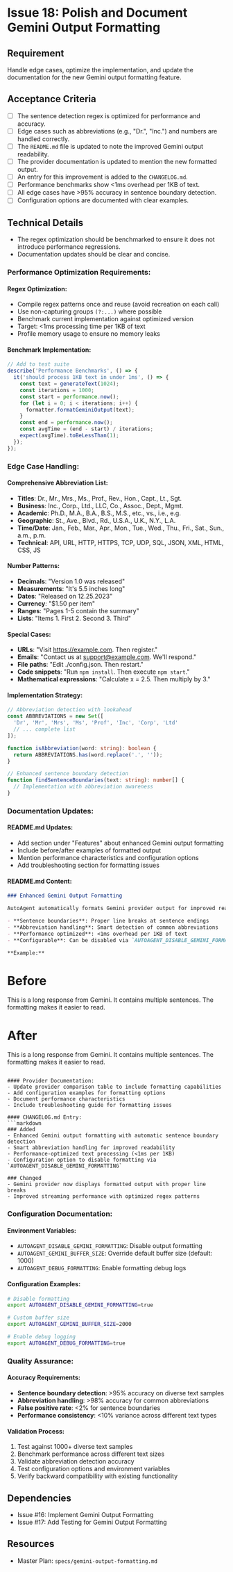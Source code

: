 # Issue 18: Polish and Document Gemini Output Formatting

## Requirement
Handle edge cases, optimize the implementation, and update the documentation for the new Gemini output formatting feature.

## Acceptance Criteria
- [ ] The sentence detection regex is optimized for performance and accuracy.
- [ ] Edge cases such as abbreviations (e.g., "Dr.", "Inc.") and numbers are handled correctly.
- [ ] The `README.md` file is updated to note the improved Gemini output readability.
- [ ] The provider documentation is updated to mention the new formatted output.
- [ ] An entry for this improvement is added to the `CHANGELOG.md`.
- [ ] Performance benchmarks show <1ms overhead per 1KB of text.
- [ ] All edge cases have >95% accuracy in sentence boundary detection.
- [ ] Configuration options are documented with clear examples.

## Technical Details
- The regex optimization should be benchmarked to ensure it does not introduce performance regressions.
- Documentation updates should be clear and concise.

### Performance Optimization Requirements:

#### Regex Optimization:
- Compile regex patterns once and reuse (avoid recreation on each call)
- Use non-capturing groups `(?:...)` where possible
- Benchmark current implementation against optimized version
- Target: <1ms processing time per 1KB of text
- Profile memory usage to ensure no memory leaks

#### Benchmark Implementation:
```typescript
// Add to test suite
describe('Performance Benchmarks', () => {
  it('should process 1KB text in under 1ms', () => {
    const text = generateText(1024);
    const iterations = 1000;
    const start = performance.now();
    for (let i = 0; i < iterations; i++) {
      formatter.formatGeminiOutput(text);
    }
    const end = performance.now();
    const avgTime = (end - start) / iterations;
    expect(avgTime).toBeLessThan(1);
  });
});
```

### Edge Case Handling:

#### Comprehensive Abbreviation List:
- **Titles**: Dr., Mr., Mrs., Ms., Prof., Rev., Hon., Capt., Lt., Sgt.
- **Business**: Inc., Corp., Ltd., LLC, Co., Assoc., Dept., Mgmt.
- **Academic**: Ph.D., M.A., B.A., B.S., M.S., etc., vs., i.e., e.g.
- **Geographic**: St., Ave., Blvd., Rd., U.S.A., U.K., N.Y., L.A.
- **Time/Date**: Jan., Feb., Mar., Apr., Mon., Tue., Wed., Thu., Fri., Sat., Sun., a.m., p.m.
- **Technical**: API, URL, HTTP, HTTPS, TCP, UDP, SQL, JSON, XML, HTML, CSS, JS

#### Number Patterns:
- **Decimals**: "Version 1.0 was released"
- **Measurements**: "It's 5.5 inches long"
- **Dates**: "Released on 12.25.2023"
- **Currency**: "$1.50 per item"
- **Ranges**: "Pages 1-5 contain the summary"
- **Lists**: "Items 1. First 2. Second 3. Third"

#### Special Cases:
- **URLs**: "Visit https://example.com. Then register."
- **Emails**: "Contact us at support@example.com. We'll respond."
- **File paths**: "Edit ./config.json. Then restart."
- **Code snippets**: "Run `npm install`. Then execute `npm start`."
- **Mathematical expressions**: "Calculate x = 2.5. Then multiply by 3."

#### Implementation Strategy:
```typescript
// Abbreviation detection with lookahead
const ABBREVIATIONS = new Set([
  'Dr', 'Mr', 'Mrs', 'Ms', 'Prof', 'Inc', 'Corp', 'Ltd'
  // ... complete list
]);

function isAbbreviation(word: string): boolean {
  return ABBREVIATIONS.has(word.replace('.', ''));
}

// Enhanced sentence boundary detection
function findSentenceBoundaries(text: string): number[] {
  // Implementation with abbreviation awareness
}
```

### Documentation Updates:

#### README.md Updates:
- Add section under "Features" about enhanced Gemini output formatting
- Include before/after examples of formatted output
- Mention performance characteristics and configuration options
- Add troubleshooting section for formatting issues

#### README.md Content:
```markdown
### Enhanced Gemini Output Formatting

AutoAgent automatically formats Gemini provider output for improved readability:

- **Sentence boundaries**: Proper line breaks at sentence endings
- **Abbreviation handling**: Smart detection of common abbreviations
- **Performance optimized**: <1ms overhead per 1KB of text
- **Configurable**: Can be disabled via `AUTOAGENT_DISABLE_GEMINI_FORMATTING`

**Example:**
```
# Before
This is a long response from Gemini. It contains multiple sentences. The formatting makes it easier to read.

# After
This is a long response from Gemini.
It contains multiple sentences.
The formatting makes it easier to read.
```

#### Provider Documentation:
- Update provider comparison table to include formatting capabilities
- Add configuration examples for formatting options
- Document performance characteristics
- Include troubleshooting guide for formatting issues

#### CHANGELOG.md Entry:
```markdown
### Added
- Enhanced Gemini output formatting with automatic sentence boundary detection
- Smart abbreviation handling for improved readability
- Performance-optimized text processing (<1ms per 1KB)
- Configuration option to disable formatting via `AUTOAGENT_DISABLE_GEMINI_FORMATTING`

### Changed
- Gemini provider now displays formatted output with proper line breaks
- Improved streaming performance with optimized regex patterns
```

### Configuration Documentation:

#### Environment Variables:
- `AUTOAGENT_DISABLE_GEMINI_FORMATTING`: Disable output formatting
- `AUTOAGENT_GEMINI_BUFFER_SIZE`: Override default buffer size (default: 1000)
- `AUTOAGENT_DEBUG_FORMATTING`: Enable formatting debug logs

#### Configuration Examples:
```bash
# Disable formatting
export AUTOAGENT_DISABLE_GEMINI_FORMATTING=true

# Custom buffer size
export AUTOAGENT_GEMINI_BUFFER_SIZE=2000

# Enable debug logging
export AUTOAGENT_DEBUG_FORMATTING=true
```

### Quality Assurance:

#### Accuracy Requirements:
- **Sentence boundary detection**: >95% accuracy on diverse text samples
- **Abbreviation handling**: >98% accuracy for common abbreviations
- **False positive rate**: <2% for sentence boundaries
- **Performance consistency**: <10% variance across different text types

#### Validation Process:
1. Test against 1000+ diverse text samples
2. Benchmark performance across different text sizes
3. Validate abbreviation detection accuracy
4. Test configuration options and environment variables
5. Verify backward compatibility with existing functionality

## Dependencies
- Issue #16: Implement Gemini Output Formatting
- Issue #17: Add Testing for Gemini Output Formatting

## Resources
- Master Plan: `specs/gemini-output-formatting.md`
